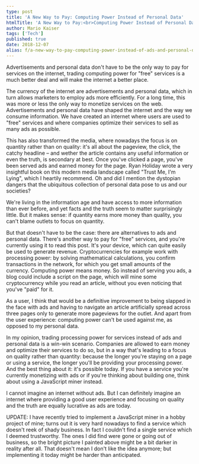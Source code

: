 ```yaml
---
type: post
title: 'A New Way to Pay: Computing Power Instead of Personal Data'
htmlTitle: 'A New Way to Pay:<br>Computing Power Instead of Personal Data'
author: Mario Kaiser
tags: ['Tech']
published: true
date: 2018-12-07
alias: f/a-new-way-to-pay-computing-power-instead-of-ads-and-personal-data
---
```


<div class="tldr">Advertisements and personal data don't have to be the only way to pay for services on the internet, trading computing power for "free" services is a much better deal and will make the internet a better place.</div>

The currency of the internet are advertisements and personal data, which in turn allows marketers to employ ads more efficiently. For a long time, this was more or less the only way to monetize services on the web. Advertisements and personal data have shaped the internet and the way we consume information. We have created an internet where users are used to "free" services and where companies optimize their services to sell as many ads as possible.

This has also transformed the media, where nowadays the focus is on quantity rather than on quality: it's all about the pageview, the click, the catchy headline – and wether the article contains any useful information or even the truth, is secondary at best. Once you've clicked a page, you've been served ads and earned money for the page. Ryan Holiday wrote a very insightful book on this modern media landscape called "Trust Me, I'm Lying", which I heartily recommend. Oh and did I mention the dystopian dangers that the ubiquitous collection of personal data pose to us and our societies?

We're living in the information age and have access to more information than ever before, and yet facts and the truth seem to matter surprisingly little. But it makes sense: if quantity earns more money than quality, you can't blame outlets to focus on quantity.

But that doesn't have to be the case: there are alternatives to ads and personal data. There's another way to pay for "free" services, and you're currently using it to read this post. It's your device, which can quite easily be used to generate revenue. Cryptocurrencies for example work with processing power: by solving mathematical calculations, you confirm transactions in the network, for which you get small amounts of the currency. Computing power means money. So instead of serving you ads, a blog could include a script on the page, which will mine some cryptocurrency while you read an article, without you even noticing that you've "paid" for it.

As a user, I think that would be a definitive improvement to being slapped in the face with ads and having to navigate an article artificially spread across three pages only to generate more pageviews for the outlet. And apart from the user experience: computing power can't be used against me, as opposed to my personal data.

In my opinion, trading processing power for services instead of ads and personal data is a win-win scenario. Companies are allowed to earn money and optimize their services to do so, but in a way that's leading to a focus on quality rather than quantity: because the longer you're staying on a page or using a service, the longer you'll be providing your processing power. And the best thing about it: it's possible today. If you have a service you're currently monetizing with ads or if you're thinking about building one, think about using a JavaScript miner instead.

I cannot imagine an internet without ads. But I can definitely imagine an internet where providing a good user experience and focusing on quality and the truth are equally lucrative as ads are today.

UPDATE: I have recently tried to implement a JavaScript miner in a hobby project of mine; turns out it is very hard nowadays to find a service which doesn't reek of shady business. In fact I couldn't find a single service which I deemed trustworthy. The ones I did find were gone or going out of business, so the bright picture I painted above might be a bit darker in reality after all. That doesn't mean I don't like the idea anymore; but implementing it today might be harder than anticipated.
